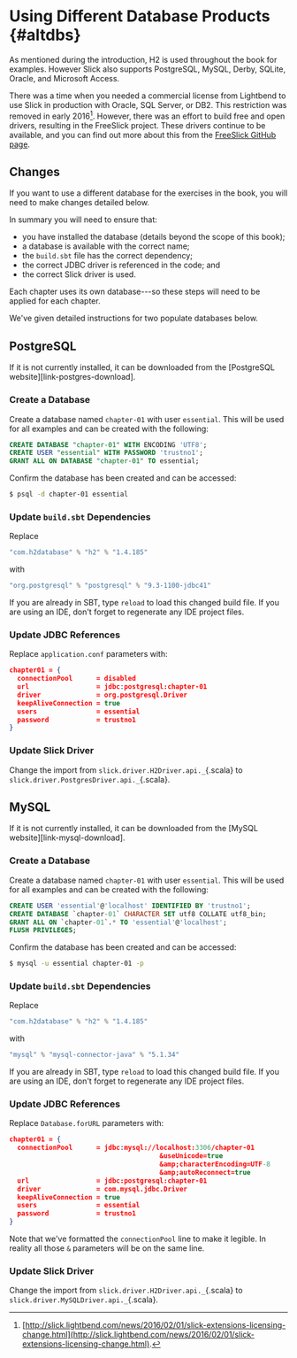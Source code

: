 # Using Different Database Products {#altdbs}

As mentioned during the introduction, H2 is used throughout the book for examples.
However Slick also supports PostgreSQL, MySQL, Derby, SQLite, Oracle, and Microsoft Access.

There was a time when you needed a commercial license from Lightbend to use Slick in production with Oracle, SQL Server, or DB2.
This restriction was removed in early 2016[^slick-blog-open].
However, there was an effort to build free and open drivers, resulting in the FreeSlick project.
These drivers continue to be available, and you can find out more about this from the [FreeSlick GitHub page](https://github.com/smootoo/freeslick).

[^slick-blog-open]: [http://slick.lightbend.com/news/2016/02/01/slick-extensions-licensing-change.html](http://slick.lightbend.com/news/2016/02/01/slick-extensions-licensing-change.html).

## Changes

If you want to use a different database for the exercises in the book,
you will need to make changes detailed below.

In summary you will need to ensure that:

 * you have installed the database (details beyond the scope of this book);
 * a database is available with the correct name;
 * the `build.sbt` file has the correct dependency;
 * the correct JDBC driver is referenced in the code; and
 * the correct Slick driver is used.

Each chapter uses its own database---so these steps will need to be applied for each chapter.

We've given detailed instructions for two populate databases below.

## PostgreSQL

If it is not currently installed, it can be downloaded from the [PostgreSQL website][link-postgres-download].

### Create a Database

Create a database named `chapter-01` with user `essential`. This will be used for all examples and can be created with the following:

~~~ sql
CREATE DATABASE "chapter-01" WITH ENCODING 'UTF8';
CREATE USER "essential" WITH PASSWORD 'trustno1';
GRANT ALL ON DATABASE "chapter-01" TO essential;
~~~

Confirm the database has been created and can be accessed:

~~~ bash
$ psql -d chapter-01 essential
~~~

### Update `build.sbt` Dependencies

Replace

~~~ scala
"com.h2database" % "h2" % "1.4.185"
~~~

with

~~~ scala
"org.postgresql" % "postgresql" % "9.3-1100-jdbc41"
~~~

If you are already in SBT, type `reload` to load this changed build file.
If you are using an IDE, don't forget to regenerate any IDE project files.

### Update JDBC References

Replace `application.conf` parameters with:

~~~ json
chapter01 = {
  connectionPool      = disabled
  url                 = jdbc:postgresql:chapter-01
  driver              = org.postgresql.Driver
  keepAliveConnection = true
  users               = essential
  password            = trustno1
}
~~~

### Update Slick Driver

Change the import from `slick.driver.H2Driver.api._`{.scala}
to `slick.driver.PostgresDriver.api._`{.scala}.


## MySQL

If it is not currently installed, it can be downloaded from the [MySQL website][link-mysql-download].

### Create a Database

Create a database named `chapter-01` with user `essential`. This will be used for all examples and can be created with the following:

~~~ sql
CREATE USER 'essential'@'localhost' IDENTIFIED BY 'trustno1';
CREATE DATABASE `chapter-01` CHARACTER SET utf8 COLLATE utf8_bin;
GRANT ALL ON `chapter-01`.* TO 'essential'@'localhost';
FLUSH PRIVILEGES;
~~~

Confirm the database has been created and can be accessed:

~~~ bash
$ mysql -u essential chapter-01 -p
~~~

### Update `build.sbt` Dependencies

Replace

~~~ scala
"com.h2database" % "h2" % "1.4.185"
~~~

with

~~~ scala
"mysql" % "mysql-connector-java" % "5.1.34"
~~~

If you are already in SBT, type `reload` to load this changed build file.
If you are using an IDE, don't forget to regenerate any IDE project files.

### Update JDBC References

Replace `Database.forURL` parameters with:

~~~ json
chapter01 = {
  connectionPool      = jdbc:mysql://localhost:3306/chapter-01
                                      &useUnicode=true
                                      &amp;characterEncoding=UTF-8
                                      &amp;autoReconnect=true
  url                 = jdbc:postgresql:chapter-01
  driver              = com.mysql.jdbc.Driver
  keepAliveConnection = true
  users               = essential
  password            = trustno1
}
~~~

Note that we've formatted the `connectionPool` line to make it legible.
In reality all those `&` parameters will be on the same line.


### Update Slick Driver

Change the import from `slick.driver.H2Driver.api._`{.scala} to `slick.driver.MySQLDriver.api._`{.scala}.
